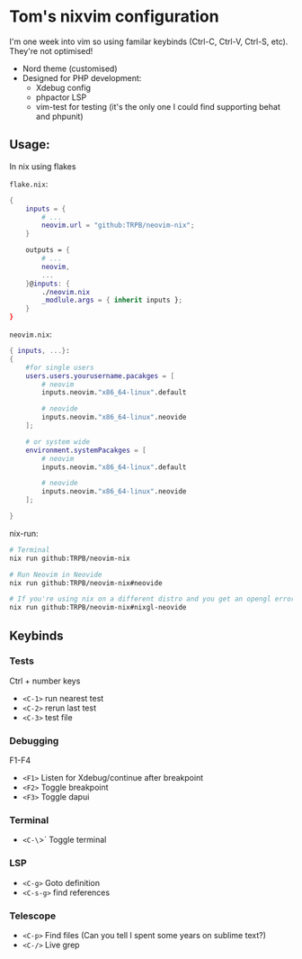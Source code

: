# Tom's nixvim configuration

I'm one week into vim so using familar keybinds (Ctrl-C, Ctrl-V, Ctrl-S, etc). They're not optimised!

- Nord theme (customised)
- Designed for PHP development:
    - Xdebug config
    - phpactor LSP
    - vim-test for testing (it's the only one I could find supporting behat and phpunit)

## Usage:

In nix using flakes

`flake.nix`:

```nix
{
    inputs = {
        # ...
        neovim.url = "github:TRPB/neovim-nix";
    }

    outputs = {
        # ...
        neovim,
        ...
    }@inputs: {
        ./neovim.nix
        _modlule.args = { inherit inputs };
    }
}
```

`neovim.nix`:

```nix
{ inputs, ...}:
{
    #for single users
    users.users.yourusername.pacakges = [
        # neovim 
        inputs.neovim."x86_64-linux".default

        # neovide
        inputs.neovim."x86_64-linux".neovide
    ];

    # or system wide
    environment.systemPacakges = [
        # neovim 
        inputs.neovim."x86_64-linux".default

        # neovide
        inputs.neovim."x86_64-linux".neovide
    ];

}
```


nix-run:

```bash
# Terminal
nix run github:TRPB/neovim-nix

# Run Neovim in Neovide
nix run github:TRPB/neovim-nix#neovide

# If you're using nix on a different distro and you get an opengl error launch with the nixGL wrapper
nix run github:TRPB/neovim-nix#nixgl-neovide

```

## Keybinds

### Tests

Ctrl + number keys

- `<C-1>` run nearest test
- `<C-2>` rerun last test
- `<C-3>` test file

### Debugging

F1-F4

- `<F1>` Listen for Xdebug/continue after breakpoint
- `<F2>` Toggle breakpoint
- `<F3>` Toggle dapui

### Terminal

- `<C-\`>` Toggle terminal

### LSP

- `<C-g>` Goto definition
- `<C-s-g>` find references

### Telescope

- `<C-p>` Find files (Can you tell I spent some years on sublime text?)
- `<C-/>` Live grep

